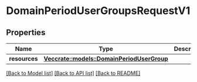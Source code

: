 # DomainPeriodUserGroupsRequestV1

## Properties

Name | Type | Description | Notes
------------ | ------------- | ------------- | -------------
**resources** | [**Vec<crate::models::DomainPeriodUserGroup>**](domain.UserGroup.md) |  |

[[Back to Model list]](./README.md#documentation-for-models) [[Back to API list]](./README.md#documentation-for-api-endpoints) [[Back to README]](../README.md)
